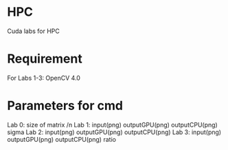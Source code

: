 # HPC
Cuda labs for HPC
# Requirement
For Labs 1-3:
OpenCV 4.0
# Parameters for cmd
Lab 0: size of matrix /n
Lab 1: input(png) outputGPU(png) outputCPU(png) sigma
Lab 2: input(png) outputGPU(png) outputCPU(png)
Lab 3: input(png) outputGPU(png) outputCPU(png) ratio
